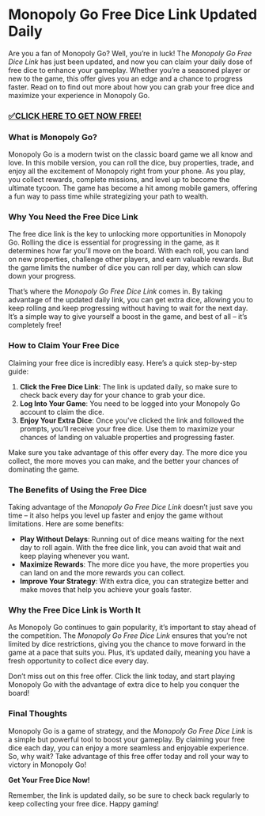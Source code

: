 # Monopoly Go Free Dice Link Updated Daily

Are you a fan of Monopoly Go? Well, you’re in luck! The *Monopoly Go Free Dice Link* has just been updated, and now you can claim your daily dose of free dice to enhance your gameplay. Whether you’re a seasoned player or new to the game, this offer gives you an edge and a chance to progress faster. Read on to find out more about how you can grab your free dice and maximize your experience in Monopoly Go.

### [✅CLICK HERE TO GET NOW FREE!](https://justfree.xyz/monopoly/go/)

### What is Monopoly Go?

Monopoly Go is a modern twist on the classic board game we all know and love. In this mobile version, you can roll the dice, buy properties, trade, and enjoy all the excitement of Monopoly right from your phone. As you play, you collect rewards, complete missions, and level up to become the ultimate tycoon. The game has become a hit among mobile gamers, offering a fun way to pass time while strategizing your path to wealth.

### Why You Need the Free Dice Link

The free dice link is the key to unlocking more opportunities in Monopoly Go. Rolling the dice is essential for progressing in the game, as it determines how far you’ll move on the board. With each roll, you can land on new properties, challenge other players, and earn valuable rewards. But the game limits the number of dice you can roll per day, which can slow down your progress. 

That’s where the *Monopoly Go Free Dice Link* comes in. By taking advantage of the updated daily link, you can get extra dice, allowing you to keep rolling and keep progressing without having to wait for the next day. It’s a simple way to give yourself a boost in the game, and best of all – it’s completely free!

### How to Claim Your Free Dice

Claiming your free dice is incredibly easy. Here’s a quick step-by-step guide:

1. **Click the Free Dice Link**: The link is updated daily, so make sure to check back every day for your chance to grab your dice.
2. **Log Into Your Game**: You need to be logged into your Monopoly Go account to claim the dice.
3. **Enjoy Your Extra Dice**: Once you’ve clicked the link and followed the prompts, you’ll receive your free dice. Use them to maximize your chances of landing on valuable properties and progressing faster.

Make sure you take advantage of this offer every day. The more dice you collect, the more moves you can make, and the better your chances of dominating the game.

### The Benefits of Using the Free Dice

Taking advantage of the *Monopoly Go Free Dice Link* doesn’t just save you time – it also helps you level up faster and enjoy the game without limitations. Here are some benefits:

- **Play Without Delays**: Running out of dice means waiting for the next day to roll again. With the free dice link, you can avoid that wait and keep playing whenever you want.
- **Maximize Rewards**: The more dice you have, the more properties you can land on and the more rewards you can collect.
- **Improve Your Strategy**: With extra dice, you can strategize better and make moves that help you achieve your goals faster.

### Why the Free Dice Link is Worth It

As Monopoly Go continues to gain popularity, it’s important to stay ahead of the competition. The *Monopoly Go Free Dice Link* ensures that you’re not limited by dice restrictions, giving you the chance to move forward in the game at a pace that suits you. Plus, it’s updated daily, meaning you have a fresh opportunity to collect dice every day. 

Don’t miss out on this free offer. Click the link today, and start playing Monopoly Go with the advantage of extra dice to help you conquer the board!

### Final Thoughts

Monopoly Go is a game of strategy, and the *Monopoly Go Free Dice Link* is a simple but powerful tool to boost your gameplay. By claiming your free dice each day, you can enjoy a more seamless and enjoyable experience. So, why wait? Take advantage of this free offer today and roll your way to victory in Monopoly Go!

**Get Your Free Dice Now!**

Remember, the link is updated daily, so be sure to check back regularly to keep collecting your free dice. Happy gaming!
